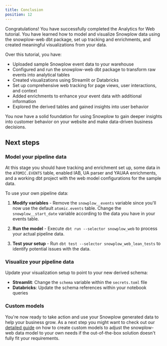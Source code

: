 ```yaml
---
title: Conclusion
position: 12
---
```


Congratulations! You have successfully completed the Analytics for Web tutorial. You have learned how to model and visualize Snowplow data using the snowplow-web dbt package, set up tracking and enrichments, and created meaningful visualizations from your data.

Over this tutorial, you have:

- Uploaded sample Snowplow event data to your warehouse
- Configured and run the snowplow-web dbt package to transform raw events into analytical tables
- Created visualizations using Streamlit or Databricks
- Set up comprehensive web tracking for page views, user interactions, and context
- Added enrichments to enhance your event data with additional information
- Explored the derived tables and gained insights into user behavior

You now have a solid foundation for using Snowplow to gain deeper insights into customer behavior on your website and make data-driven business decisions.

## Next steps

### Model your pipeline data

At this stage you should have tracking and enrichment set up, some data in the `ATOMIC.EVENTS` table, enabled IAB, UA parser and YAUAA enrichments, and a working dbt project with the web model configurations for the sample data.

To use your own pipeline data:

1. **Modify variables** - Remove the `snowplow__events` variable since you'll now use the default `atomic.events` table. Change the `snowplow__start_date` variable according to the data you have in your events table.

2. **Run the model** - Execute `dbt run --selector snowplow_web` to process your actual pipeline data.

3. **Test your setup** - Run `dbt test --selector snowplow_web_lean_tests` to identify potential issues with the data.

### Visualize your pipeline data

Update your visualization setup to point to your new derived schema:

- **Streamlit**: Change the `schema` variable within the `secrets.toml` file
- **Databricks**: Update the schema references within your notebook queries

### Custom models

You're now ready to take action and use your Snowplow generated data to help your business grow. As a next step you might want to check out our [detailed guide](https://docs.snowplow.io/docs/modeling-your-data/modeling-your-data-with-dbt/dbt-custom-models/) on how to create custom models to adjust the snowplow-web data model to your own needs if the out-of-the-box solution doesn't fully fit your requirements.
